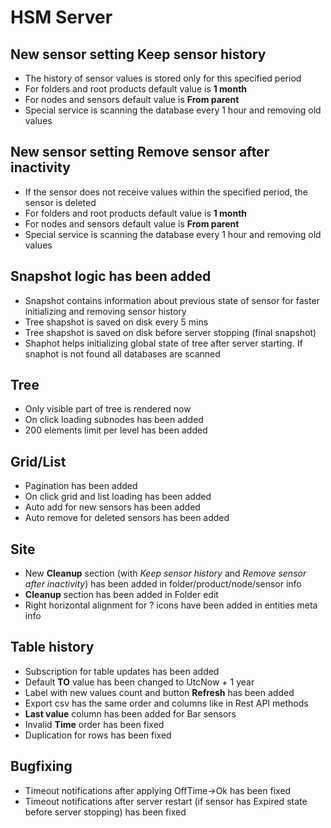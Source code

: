 # HSM Server

## New sensor setting **Keep sensor history**
* The history of sensor values is stored only for this specified period
* For folders and root products default value is **1 month**
* For nodes and sensors default value is **From parent**
* Special service is scanning the database every 1 hour and removing old values

## New sensor setting **Remove sensor after inactivity**
* If the sensor does not receive values within the specified period, the sensor is deleted
* For folders and root products default value is **1 month**
* For nodes and sensors default value is **From parent**
* Special service is scanning the database every 1 hour and removing old values

## Snapshot logic has been added

* Snapshot contains information about previous state of sensor for faster initializing and removing sensor history
* Tree shapshot is saved on disk every 5 mins
* Tree shapshot is saved on disk before server stopping (final snapshot)
* Shaphot helps initializing global state of tree after server starting. If snaphot is not found all databases are scanned

## Tree

* Only visible part of tree is rendered now
* On click loading subnodes has been added
* 200 elements limit per level has been added

## Grid/List

* Pagination has been added
* On click grid and list loading has been added
* Auto add for new sensors has been added
* Auto remove for deleted sensors has been added

## Site
* New **Cleanup** section (with *Keep sensor history* and *Remove sensor after inactivity*) has been added in folder/product/node/sensor info
* **Cleanup** section has been added in Folder edit
* Right horizontal alignment for ? icons have been added in entities meta info

## Table history
* Subscription for table updates has been added
* Default **TO** value has been changed to UtcNow + 1 year
* Label with new values count and button **Refresh** has been added
* Export csv has the same order and columns like in Rest API methods
* **Last value** column has been added for Bar sensors
* Invalid **Time** order has been fixed
* Duplication for rows has been fixed

## Bugfixing

* Timeout notifications after applying OffTime->Ok has been fixed
* Timeout notifications after server restart (if sensor has Expired state before server stopping) has been fixed